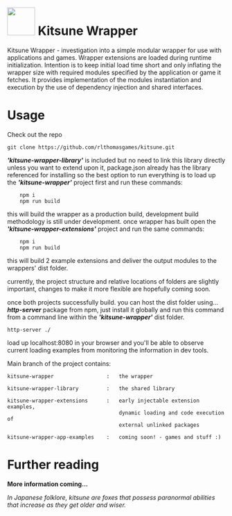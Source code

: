 <h1><img height="64px" src="./kitsune.ico" width="64px"/> Kitsune Wrapper</h1>
Kitsune Wrapper  -  investigation into a simple modular wrapper for use with applications and games. 
Wrapper extensions are loaded during runtime initialization.
Intention is to keep initial load time short and only inflating the wrapper size with required 
modules specified by the application or game it fetches. It provides implementation of the modules instantiation and execution by the use of dependency injection and shared interfaces. 

# Usage

Check out the repo
```
git clone https://github.com/rlthomasgames/kitsune.git
```

_**'kitsune-wrapper-library'**_ is included but no need to link this library
directly unless you want to extend upon it, package.json already has
the library referenced for installing so the best option to run
everything is to load up the _**'kitsune-wrapper'**_ project first
and run these commands:
```
    npm i
    npm run build
```

this will build the wrapper as a production build,
development build methodology is still under development.
once wrapper has built open the _**'kitsune-wrapper-extensions'**_ project 
and run the same commands:
```
    npm i
    npm run build
```

this will build 2 example extensions and deliver the output modules
to the wrappers' dist folder.

currently, the project structure and relative locations of folders
are slightly important, changes to make it more flexible
are hopefully coming soon.

once both projects successfully build. you can host the dist folder using...    
**_http-server_**   package from npm, just install it globally and run this command
from a command line within the _**'kitsune-wrapper'**_ dist folder.
```
http-server ./
```
load up localhost:8080 in your browser and you'll be able to observe
current loading examples from monitoring the information in dev tools.

Main branch of the project contains:
````
kitsune-wrapper                 :   the wrapper

kitsune-wrapper-library         :   the shared library

kitsune-wrapper-extensions      :   early injectable extension examples, 
                                    dynamic loading and code execution of 
                                    external unlinked packages

kitsune-wrapper-app-examples    :   coming soon! - games and stuff :)
````

# Further reading

**More information coming...**
<p style="font-size: smaller; font-style: italic; background-color: gray" onclick="alert('you sweaty scumbag fox')" content="In Japanese folklore, kitsune are foxes that possess paranormal
abilities that increase as they get older and wiser." />

_In Japanese folklore, kitsune are foxes that possess paranormal
abilities that increase as they get older and wiser._

